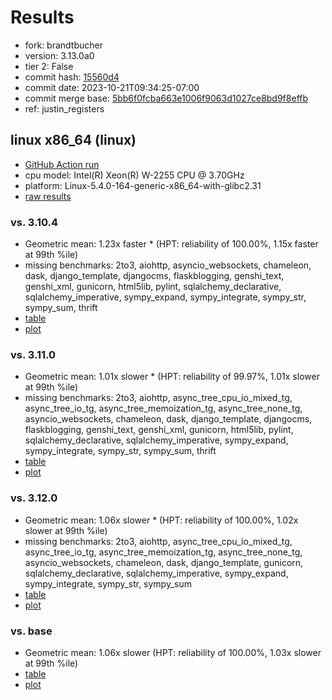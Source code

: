 # Results

- fork: brandtbucher
- version: 3.13.0a0
- tier 2: False
- commit hash: [15560d4](https://github.com/brandtbucher/cpython/commit/15560d4)
- commit date: 2023-10-21T09:34:25-07:00
- commit merge base: [5bb6f0fcba663e1006f9063d1027ce8bd9f8effb](https://github.com/brandtbucher/cpython/commit/5bb6f0fcba663e1006f9063d1027ce8bd9f8effb)
- ref: justin_registers

## linux x86_64 (linux)

- [GitHub Action run](https://github.com/faster-cpython/benchmarking/actions/runs/6599235202)
- cpu model: Intel(R) Xeon(R) W-2255 CPU @ 3.70GHz
- platform: Linux-5.4.0-164-generic-x86_64-with-glibc2.31
- [raw results](bm-20231021-linux-x86_64-brandtbucher-justin_registers-3.13.0a0-15560d4.json)

### vs. 3.10.4

- Geometric mean: 1.23x faster \* (HPT: reliability of 100.00%, 1.15x faster at 99th %ile)
- missing benchmarks: 2to3, aiohttp, asyncio_websockets, chameleon, dask, django_template, djangocms, flaskblogging, genshi_text, genshi_xml, gunicorn, html5lib, pylint, sqlalchemy_declarative, sqlalchemy_imperative, sympy_expand, sympy_integrate, sympy_str, sympy_sum, thrift
- [table](bm-20231021-linux-x86_64-brandtbucher-justin_registers-3.13.0a0-15560d4-vs-3.10.4.md)
- [plot](bm-20231021-linux-x86_64-brandtbucher-justin_registers-3.13.0a0-15560d4-vs-3.10.4.png)

### vs. 3.11.0

- Geometric mean: 1.01x slower \* (HPT: reliability of 99.97%, 1.01x slower at 99th %ile)
- missing benchmarks: 2to3, aiohttp, async_tree_cpu_io_mixed_tg, async_tree_io_tg, async_tree_memoization_tg, async_tree_none_tg, asyncio_websockets, chameleon, dask, django_template, djangocms, flaskblogging, genshi_text, genshi_xml, gunicorn, html5lib, pylint, sqlalchemy_declarative, sqlalchemy_imperative, sympy_expand, sympy_integrate, sympy_str, sympy_sum, thrift
- [table](bm-20231021-linux-x86_64-brandtbucher-justin_registers-3.13.0a0-15560d4-vs-3.11.0.md)
- [plot](bm-20231021-linux-x86_64-brandtbucher-justin_registers-3.13.0a0-15560d4-vs-3.11.0.png)

### vs. 3.12.0

- Geometric mean: 1.06x slower \* (HPT: reliability of 100.00%, 1.02x slower at 99th %ile)
- missing benchmarks: 2to3, aiohttp, async_tree_cpu_io_mixed_tg, async_tree_io_tg, async_tree_memoization_tg, async_tree_none_tg, asyncio_websockets, chameleon, dask, django_template, gunicorn, sqlalchemy_declarative, sqlalchemy_imperative, sympy_expand, sympy_integrate, sympy_str, sympy_sum
- [table](bm-20231021-linux-x86_64-brandtbucher-justin_registers-3.13.0a0-15560d4-vs-3.12.0.md)
- [plot](bm-20231021-linux-x86_64-brandtbucher-justin_registers-3.13.0a0-15560d4-vs-3.12.0.png)

### vs. base

- Geometric mean: 1.06x slower (HPT: reliability of 100.00%, 1.03x slower at 99th %ile)
- [table](bm-20231021-linux-x86_64-brandtbucher-justin_registers-3.13.0a0-15560d4-vs-base.md)
- [plot](bm-20231021-linux-x86_64-brandtbucher-justin_registers-3.13.0a0-15560d4-vs-base.png)

